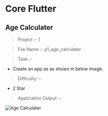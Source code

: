 # Core Flutter

## Age Calculater

> Project :- 1

> File Name :- p1_age_calculater

> Task :-

- Create an app as as shown in below image.

> Difficulty :-

- 2 Star

> Application Output :- 

![Age Calculater](https://user-images.githubusercontent.com/114165239/218329906-6bfc7151-6a32-4c6e-bffe-e08745d1ac8c.png)
